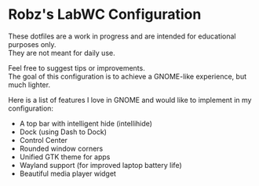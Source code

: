 # Robz's LabWC Configuration

These dotfiles are a work in progress and are intended for educational purposes only.  
They are not meant for daily use.

Feel free to suggest tips or improvements.  
The goal of this configuration is to achieve a GNOME-like experience, but much lighter.

Here is a list of features I love in GNOME and would like to implement in my configuration:
- A top bar with intelligent hide (intellihide)
- Dock (using Dash to Dock)
- Control Center
- Rounded window corners
- Unified GTK theme for apps
- Wayland support (for improved laptop battery life)
- Beautiful media player widget